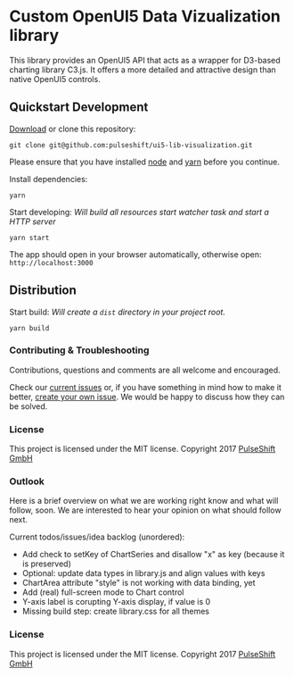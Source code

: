 # Custom OpenUI5 Data Vizualization library
This library provides an OpenUI5 API that acts as a wrapper for D3-based charting library C3.js. It offers a more detailed and attractive design than native OpenUI5 controls.

## Quickstart Development

[Download](https://github.com/pulseshift/ui5-lib-visualization/archive/master.zip) or clone this repository:
```
git clone git@github.com:pulseshift/ui5-lib-visualization.git
```

Please ensure that you have installed [node](https://nodejs.org/en/) and [yarn](https://yarnpkg.com/en/docs/install) before you continue.

Install dependencies:
```
yarn
```
Start developing:
_Will build all resources start watcher task and start a HTTP server_
```
yarn start
```

The app should open in your browser automatically, otherwise open: `http://localhost:3000`

## Distribution

Start build:
_Will create a `dist` directory in your project root._
```
yarn build
```

### Contributing & Troubleshooting

Contributions, questions and comments are all welcome and encouraged.

Check our [current issues](https://github.com/pulseshift/ui5-lib-visualization/issues) or, if you have something in mind how to make it better, [create your own issue](https://github.com/pulseshift/ui5-lib-visualization/issues/new). We would be happy to discuss how they can be solved.

### License

This project is licensed under the MIT license.
Copyright 2017 [PulseShift GmbH](https://pulseshift.com/en/index.html)

### Outlook

Here is a brief overview on what we are working right know and what will follow, soon. We are interested to hear your opinion on what should follow next.

Current todos/issues/idea backlog (unordered):
- Add check to setKey of ChartSeries and disallow "x" as key (because it is preserved)
- Optional: update data types in library.js and align values with keys
- ChartArea attribute "style" is not working with data binding, yet
- Add (real) full-screen mode to Chart control
- Y-axis label is corupting Y-axis display, if value is 0
- Missing build step: create library.css for all themes

### License

This project is licensed under the MIT license.
Copyright 2017 [PulseShift GmbH](https://pulseshift.com/en/index.html)
